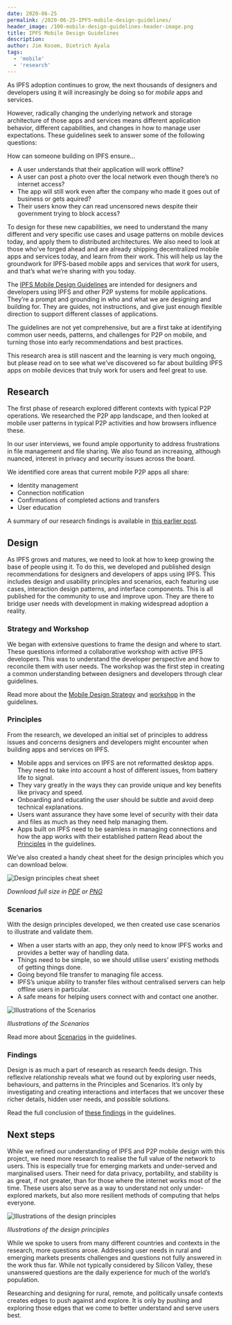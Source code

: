 ```yaml
---
date: 2020-06-25
permalink: /2020-06-25-IPFS-mobile-design-guidelines/
header_image: /100-mobile-design-guidelines-header-image.png
title: IPFS Mobile Design Guidelines
description:
author: Jim Kosem, Dietrich Ayala
tags:
  - 'mobile'
  - 'research'
---
```


As IPFS adoption continues to grow, the next thousands of designers and developers using it will increasingly be doing so for _mobile_ apps and services.

However, radically changing the underlying network and storage architecture of those apps and services means different application behavior, different capabilities, and changes in how to manage user expectations. These guidelines seek to answer some of the following questions:

How can someone building on IPFS ensure...

- A user understands that their application will work offline?
- A user can post a photo over the local network even though there’s no internet access?
- The app will still work even after the company who made it goes out of business or gets aquired?
- Their users know they can read uncensored news despite their government trying to block access?

To design for these new capabilities, we need to understand the many different and very specific use cases and usage patterns on mobile devices today, and apply them to distributed architectures. We also need to look at those who’ve forged ahead and are already shipping decentralized mobile apps and services today, and learn from their work. This will help us lay the groundwork for IPFS-based mobile apps and services that _work_ for users, and that’s what we’re sharing with you today.

The [IPFS Mobile Design Guidelines](https://protocol-labs.gitbook.io/ipfs-mobile-design-guide/) are intended for designers and developers using IPFS and other P2P systems for mobile applications. They’re a prompt and grounding in who and what we are designing and building for. They are guides, not instructions, and give just enough flexible direction to support different classes of applications.

The guidelines are not yet comprehensive, but are a first take at identifying common user needs, patterns, and challenges for P2P on mobile, and turning those into early recommendations and best practices.

This research area is still nascent and the learning is very much ongoing, but please read on to see what we’ve discovered so far about building IPFS apps on mobile devices that truly work for users and feel great to use.

## Research

The first phase of research explored different contexts with typical P2P operations. We researched the P2P app landscape, and then looked at mobile user patterns in typical P2P activities and how browsers influence these.

In our user interviews, we found ample opportunity to address frustrations in file management and file sharing. We also found an increasing, although nuanced, interest in privacy and security issues across the board.

We identified core areas that current mobile P2P apps all share:

- Identity management
- Connection notification
- Confirmations of completed actions and transfers
- User education

A summary of our research findings is available in [this earlier post](https://blog.ipfs.tech/2020-04-24-ipfs-mobile-design-research-findings/).

## Design

As IPFS grows and matures, we need to look at how to keep growing the base of people using it. To do this, we developed and published design recommendations for designers and developers of apps using IPFS. This includes design and usability principles and scenarios, each featuring use cases, interaction design patterns, and interface components. This is all published for the community to use and improve upon. They are there to bridge user needs with development in making widespread adoption a reality.

### Strategy and Workshop

We began with extensive questions to frame the design and where to start. These questions informed a collaborative workshop with active IPFS developers. This was to understand the developer perspective and how to reconcile them with user needs. The workshop was the first step in creating a common understanding between designers and developers through clear guidelines.

Read more about the [Mobile Design Strategy](https://protocol-labs.gitbook.io/ipfs-mobile-design-guide/design/design-strategy) and [workshop](https://protocol-labs.gitbook.io/ipfs-mobile-design-guide/design/design-workshop) in the guidelines.

### Principles

From the research, we developed an initial set of principles to address issues and concerns designers and developers might encounter when building apps and services on IPFS.

- Mobile apps and services on IPFS are not reformatted desktop apps. They need to take into account a host of different issues, from battery life to signal.
- They vary greatly in the ways they can provide unique and key benefits like privacy and speed.
- Onboarding and educating the user should be subtle and avoid deep technical explanations.
- Users want assurance they have some level of security with their data and files as much as they need help managing them.
- Apps built on IPFS need to be seamless in managing connections and how the app works with their established pattern
  Read about the [Principles](https://protocol-labs.gitbook.io/ipfs-mobile-design-guide/design/principles) in the guidelines.

We’ve also created a handy cheat sheet for the design principles which you can download below.

![Design principles cheat sheet](../assets/100-IPFS-mobile-design-guidelines-cheat-sheet-preview.png)

_Download full size in [PDF](/100-IPFS-mobile-design-guidelines-cheat-sheet.pdf) or [PNG](/100-IPFS-mobile-design-guidelines-cheat-sheet.png)_

### Scenarios

With the design principles developed, we then created use case scenarios to illustrate and validate them.

- When a user starts with an app, they only need to know IPFS works and provides a better way of handling data.
- Things need to be simple, so we should utilise users’ existing methods of getting things done.
- Going beyond file transfer to managing file access.
- IPFS’s unique ability to transfer files without centralised servers can help offline users in particular.
- A safe means for helping users connect with and contact one another.

![Illustrations of the Scenarios](../assets/100-IPFS-mobile-design-guidelines-scenarios.png)

_Illustrations of the Scenarios_

Read more about [Scenarios](https://protocol-labs.gitbook.io/ipfs-mobile-design-guide/design/scenarios) in the guidelines.

### Findings

Design is as much a part of research as research feeds design. This reflexive relationship reveals what we found out by exploring user needs, behaviours, and patterns in the Principles and Scenarios. It’s only by investigating and creating interactions and interfaces that we uncover these richer details, hidden user needs, and possible solutions.

Read the full conclusion of [these findings](https://protocol-labs.gitbook.io/ipfs-mobile-design-guide/design/findings) in the guidelines.

## Next steps

While we refined our understanding of IPFS and P2P mobile design with this project, we need more research to realise the full value of the network to users. This is especially true for emerging markets and under-served and marginalised users. Their need for data privacy, portability, and stability is as great, if not greater, than for those where the internet works most of the time. These users also serve as a way to understand not only under-explored markets, but also more resilient methods of computing that helps everyone.

![Illustrations of the design principles](../assets/100-IPFS-mobile-design-guidelines-principles.png)

_Illustrations of the design principles_

While we spoke to users from many different countries and contexts in the research, more questions arose. Addressing user needs in rural and emerging markets presents challenges and questions not fully answered in the work thus far. While not typically considered by Silicon Valley, these unanswered questions are the daily experience for much of the world’s population.

Researching and designing for rural, remote, and politically unsafe contexts creates edges to push against and explore. It is only by pushing and exploring those edges that we come to better understand and serve users best.
